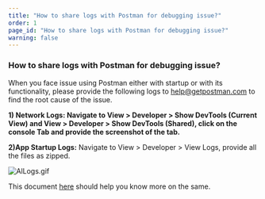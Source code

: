 ```yaml
---
title: "How to share logs with Postman for debugging issue?"
order: 1
page_id: "How to share logs with Postman for debugging issue?"
warning: false
---
```


### How to share logs with Postman for debugging issue?

When you face issue using Postman either with startup or with its functionality, please provide the following logs to [help@getpostman.com](mailto:help@getpostman.com) to find the root cause of the issue.

**1) Network Logs: Navigate to View > Developer > Show DevTools (Current View) and View > Developer > Show DevTools (Shared), click on the console Tab and provide the screenshot of the tab.**

**2)App Startup Logs:** Navigate to View > Developer > View Logs, provide all the files as zipped.

![AlLogs.gif](https://support.getpostman.com/hc/article_attachments/360038771654/AlLogs.gif)

This document [here](https://learning.getpostman.com/docs/postman/sending_api_requests/debugging_and_logs) should help you know more on the same.
